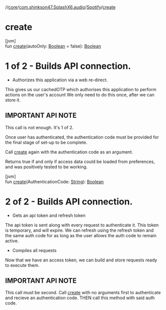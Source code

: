 //[core](../../../index.md)/[com.shinkson47.SplashX6.audio](../index.md)/[Spotify](index.md)/[create](create.md)

# create

[jvm]\
fun [create](create.md)(autoOnly: [Boolean](https://kotlinlang.org/api/latest/jvm/stdlib/kotlin/-boolean/index.html) = false): [Boolean](https://kotlinlang.org/api/latest/jvm/stdlib/kotlin/-boolean/index.html)

# 1 of 2 - Builds API connection.

- 
   Authorizes this application via a web re-direct.

This gives us our cachedOTP which authorises this application to perform actions on the user's account We only need to do this once, after we can store it.

##  IMPORTANT API NOTE

This call is not enough. It's 1 of 2.

Once user has authenticated, the authentication code must be provided for the final stage of set-up to be complete.

Call [create](create.md) again with the authentication code as an argument.

Returns true if and only if access data could be loaded from preferences, and was positively tested to be working.

[jvm]\
fun [create](create.md)(AuthenticationCode: [String](https://kotlinlang.org/api/latest/jvm/stdlib/kotlin/-string/index.html)): [Boolean](https://kotlinlang.org/api/latest/jvm/stdlib/kotlin/-boolean/index.html)

# 2 of 2 - Builds API connection.

- 
   Gets an api token and refresh token

The api token is sent along with every request to authenticate it. This token is temporary, and will expire. We can refresh using the refresh token and the same auth code for as long as the user allows the auth code to remain active.

- 
   Compiles all requests

Now that we have an access token, we can build and store requests ready to execute them.

##  IMPORTANT API NOTE

This call must be second. Call [create](create.md) with no arguments first to authenticate and recieve an authentication code. THEN call this method with said auth code.
